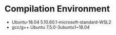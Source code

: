 # Compilation Environment
- Ubuntu-18.04 5.10.60.1-microsoft-standard-WSL2
- gcc/g++ Ubuntu 7.5.0-3ubuntu1~18.04
